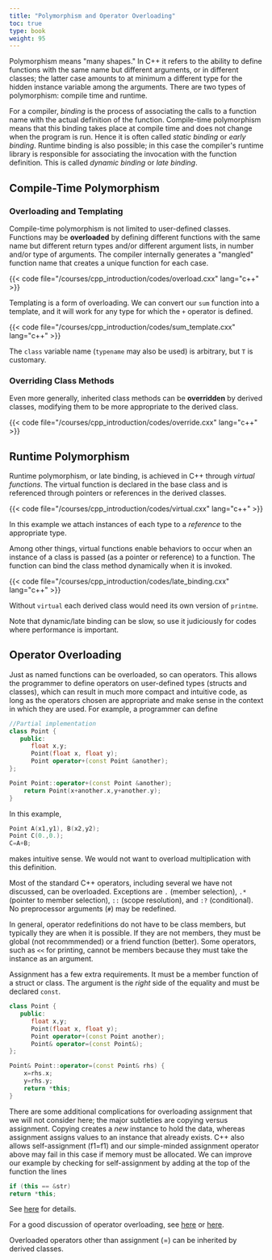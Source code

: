 ```yaml
---
title: "Polymorphism and Operator Overloading"
toc: true
type: book
weight: 95
---
```


Polymorphism means "many shapes."  In C++ it refers to the ability to define functions with the same name but different arguments, or in different classes; the latter case amounts to at minimum a different type for the hidden instance variable among the arguments.  There are two types of polymorphism: compile time and runtime.

For a compiler, _binding_ is the process of associating the calls to a function name with the actual definition of the function.  Compile-time polymorphism means that this binding takes place at compile time and does not change when the program is run.  Hence it is often called _static binding_ or _early binding_.  Runtime binding is also possible; in this case the compiler's runtime library is responsible for associating the invocation with the function definition.  This is called _dynamic binding_ or _late binding_. 

## Compile-Time Polymorphism

### Overloading and Templating

Compile-time polymorphism is not limited to user-defined classes.  Functions may be **overloaded** by defining different functions with the same name but different return types and/or different argument lists, in number and/or type of arguments.  The compiler internally generates a "mangled" function name that creates a unique function for each case.

{{< code file="/courses/cpp_introduction/codes/overload.cxx" lang="c++" >}}

Templating is a form of overloading.  We can convert our `sum` function into a template, and it will work for any type for which the `+` operator is defined.

{{< code file="/courses/cpp_introduction/codes/sum_template.cxx" lang="c++" >}}

The `class` variable name (`typename` may also be used) is arbitrary, but `T` is customary.

### Overriding Class Methods

Even more generally, inherited class methods can be **overridden** by derived classes, modifying them to be more appropriate to the derived class. 

{{< code file="/courses/cpp_introduction/codes/override.cxx" lang="c++" >}}

## Runtime Polymorphism

Runtime polymorphism, or late binding, is achieved in C++ through _virtual functions_.  The virtual function is declared in the base class and is referenced through pointers or references in the derived classes.

{{< code file="/courses/cpp_introduction/codes/virtual.cxx" lang="c++" >}}

In this example we attach instances of each type to a _reference_ to the appropriate type.

Among other things, virtual functions enable behaviors to occur when an instance of a class is passed (as a pointer or reference) to a function.  The function can bind the class method dynamically when it is invoked.

{{< code file="/courses/cpp_introduction/codes/late_binding.cxx" lang="c++" >}}

Without `virtual` each derived class would need its own version of `printme`.

Note that dynamic/late binding can be slow, so use it judiciously for codes where performance is important.

## Operator Overloading

Just as named functions can be overloaded, so can operators.  This allows the programmer to define operators on user-defined types (structs and classes), which can result in much more compact and intuitive code, as long as the operators chosen are appropriate and make sense in the context in which they are used.  For example, a programmer can define
```c++
//Partial implementation
class Point {
   public:
      float x,y;
      Point(float x, float y);
      Point operator+(const Point &another);
};

Point Point::operator+(const Point &another);
    return Point(x+another.x,y+another.y);
}
```
In this example,
```c++
Point A(x1,y1), B(x2,y2); 
Point C(0.,0.);
C=A+B;
```
makes intuitive sense.  We would not want to overload multiplication with this definition.

Most of the standard C++ operators, including several we have not discussed, can be overloaded. Exceptions are `.` (member selection), `.*` (pointer to member selection), `::` (scope resolution), and `:?` (conditional).  No preprocessor arguments (`#`) may be redefined.

In general, operator redefinitions do not have to be class members, but typically they are when it is possible.  If they are not members, they must be global (not recommmended) or a friend function (better).  Some operators, such as `<<` for printing, cannot be members because they must take the instance as an argument.

Assignment has a few extra requirements.  It must be a member function of a struct or class.  The argument is the _right_ side of the equality and must be declared `const`.  
```c++
class Point {
   public:
      float x,y;
      Point(float x, float y);
      Point operator+(const Point another);
      Point& operator=(const Point&);
};

Point& Point::operator=(const Point& rhs) {
    x=rhs.x;
    y=rhs.y;
    return *this;
}
```
There are some additional complications for overloading assignment that we will not consider here; the major subtleties are copying versus assignment.  Copying creates a _new_ instance to hold the data, whereas assignment assigns values to an instance that already exists. C++ also allows self-assignment (f1=f1) and our simple-minded assignment operator above may fail in this case if memory must be allocated.  We can improve our example by checking for self-assignment 
by adding at the top of the function the lines
```c++
if (this == &str)
return *this;
```
See [here](https://www.learncpp.com/cpp-tutorial/overloading-the-assignment-operator/) for details.

For a good discussion of operator overloading, see [here](https://docs.microsoft.com/en-us/cpp/cpp/operator-overloading?view=msvc-160) or [here](https://en.cppreference.com/w/cpp/language/operators).  

Overloaded operators other than assignment (=) can be inherited by derived classes.

